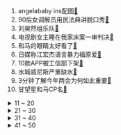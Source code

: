1. angelababy ins配图[:link:](https://s.weibo.com/weibo?q=%23angelababy%20ins配图%23&Refer=top)
2. 90后女调解员用民法典讲脱口秀[:link:](https://s.weibo.com/weibo?q=%2390后女调解员用民法典讲脱口秀%23&Refer=top)
3. 刘昊然组乐队[:link:](https://s.weibo.com/weibo?q=%23刘昊然组乐队%23&Refer=top)
4. 电视剧女主睡在我家床案一审判决[:link:](https://s.weibo.com/weibo?q=%23电视剧女主睡在我家床案一审判决%23&Refer=top)
5. 和马的眼睛太好看了[:link:](https://s.weibo.com/weibo?q=%23和马的眼睛太好看了%23&Refer=top)
6. 日媒称江宏杰语言暴力福原爱[:link:](https://s.weibo.com/weibo?q=%23日媒称江宏杰语言暴力福原爱%23&Refer=top)
7. 10款APP被工信部下架[:link:](https://s.weibo.com/weibo?q=%2310款APP被工信部下架%23&Refer=top)
8. 水城威尼斯严重缺水[:link:](https://s.weibo.com/weibo?q=%23水城威尼斯严重缺水%23&Refer=top)
9. 3分钟了解今年两会为何如此重要[:link:](https://s.weibo.com/weibo?q=%233分钟了解今年两会为何如此重要%23&Refer=top)
10. 甘望星和马CP名[:link:](https://s.weibo.com/weibo?q=%23甘望星和马CP名%23&Refer=top)
<details>
<summary>11 ~ 20</summary>

11. 和马 可爱又臭屁[:link:](https://s.weibo.com/weibo?q=%23和马%20可爱又臭屁%23&Refer=top)
12. 关晓彤撑伞仿妆[:link:](https://s.weibo.com/weibo?q=%23关晓彤撑伞仿妆%23&Refer=top)
13. 中芯国际与阿斯麦签订购买单[:link:](https://s.weibo.com/weibo?q=%23中芯国际与阿斯麦签订购买单%23&Refer=top)
14. 顶楼[:link:](https://s.weibo.com/weibo?q=%23顶楼%23&Refer=top)
15. 我国将首次进行火箭组合式发射[:link:](https://s.weibo.com/weibo?q=%23我国将首次进行火箭组合式发射%23&Refer=top)
16. 山河令[:link:](https://s.weibo.com/weibo?q=%23山河令%23&Refer=top)
17. 孙俪尝试做没有面粉的华夫饼[:link:](https://s.weibo.com/weibo?q=%23孙俪尝试做没有面粉的华夫饼%23&Refer=top)
18. 南京地铁[:link:](https://s.weibo.com/weibo?q=%23南京地铁%23&Refer=top)
19. 王一博打响指[:link:](https://s.weibo.com/weibo?q=%23王一博打响指%23&Refer=top)
20. 刘西瓜[:link:](https://s.weibo.com/weibo?q=%23刘西瓜%23&Refer=top)
</details>
<details>
<summary>21 ~ 30</summary>

21. 宁毅苏檀儿第二次大婚[:link:](https://s.weibo.com/weibo?q=%23宁毅苏檀儿第二次大婚%23&Refer=top)
22. 福原爱回应与男子约会[:link:](https://s.weibo.com/weibo?q=%23福原爱回应与男子约会%23&Refer=top)
23. 1.1亿年前蟑螂亲戚[:link:](https://s.weibo.com/weibo?q=%231.1亿年前蟑螂亲戚%23&Refer=top)
24. 6岁女孩去世捐器官救5人[:link:](https://s.weibo.com/weibo?q=%236岁女孩去世捐器官救5人%23&Refer=top)
25. 赘婿番外[:link:](https://s.weibo.com/weibo?q=%23赘婿番外%23&Refer=top)
26. 徐令宜十一娘今天体面了吗[:link:](https://s.weibo.com/weibo?q=%23徐令宜十一娘今天体面了吗%23&Refer=top)
27. 被吉吉国王笑死[:link:](https://s.weibo.com/weibo?q=%23被吉吉国王笑死%23&Refer=top)
28. 捷克总统请求中国提供新冠病毒疫苗[:link:](https://s.weibo.com/weibo?q=%23捷克总统请求中国提供新冠病毒疫苗%23&Refer=top)
29. SN10试飞[:link:](https://s.weibo.com/weibo?q=%23SN10试飞%23&Refer=top)
30. 赘婿[:link:](https://s.weibo.com/weibo?q=%23赘婿%23&Refer=top)
</details>
<details>
<summary>31 ~ 40</summary>

31. 吴白艾情被外公催生[:link:](https://s.weibo.com/weibo?q=%23吴白艾情被外公催生%23&Refer=top)
32. 杭州3月14日可领结婚证[:link:](https://s.weibo.com/weibo?q=%23杭州3月14日可领结婚证%23&Refer=top)
33. 3D还原货拉拉坠车事件经过[:link:](https://s.weibo.com/weibo?q=%233D还原货拉拉坠车事件经过%23&Refer=top)
34. 代表建议毕业生体检档案建立共享机制[:link:](https://s.weibo.com/weibo?q=%23代表建议毕业生体检档案建立共享机制%23&Refer=top)
35. 刘英三观好正[:link:](https://s.weibo.com/weibo?q=%23刘英三观好正%23&Refer=top)
36. 虞书欣祝赵妈妈生日快乐[:link:](https://s.weibo.com/weibo?q=%23虞书欣祝赵妈妈生日快乐%23&Refer=top)
37. 美股三大指数集体收跌[:link:](https://s.weibo.com/weibo?q=%23美股三大指数集体收跌%23&Refer=top)
38. 红米k40[:link:](https://s.weibo.com/weibo?q=%23红米k40%23&Refer=top)
39. 婚姻是恋爱的终极目标吗[:link:](https://s.weibo.com/weibo?q=%23婚姻是恋爱的终极目标吗%23&Refer=top)
40. 建议平日降低高速费代替节假日免费[:link:](https://s.weibo.com/weibo?q=%23建议平日降低高速费代替节假日免费%23&Refer=top)
</details>
<details>
<summary>41 ~ 50</summary>

41. 杨幂想跟安静学心理学[:link:](https://s.weibo.com/weibo?q=%23杨幂想跟安静学心理学%23&Refer=top)
42. 央视专访玻璃大王曹德旺[:link:](https://s.weibo.com/weibo?q=%23央视专访玻璃大王曹德旺%23&Refer=top)
43. 河北现有确诊清零[:link:](https://s.weibo.com/weibo?q=%23河北现有确诊清零%23&Refer=top)
44. 中国最大恐龙足迹点在四川[:link:](https://s.weibo.com/weibo?q=%23中国最大恐龙足迹点在四川%23&Refer=top)
45. 替朋友接孩子致其意外受伤被告上法庭[:link:](https://s.weibo.com/weibo?q=%23替朋友接孩子致其意外受伤被告上法庭%23&Refer=top)
46. NBA全明星新秀赛阵容[:link:](https://s.weibo.com/weibo?q=%23NBA全明星新秀赛阵容%23&Refer=top)
47. 锦心似玉预告[:link:](https://s.weibo.com/weibo?q=%23锦心似玉预告%23&Refer=top)
48. 刚刚过去的冬季为暖冬[:link:](https://s.weibo.com/weibo?q=%23刚刚过去的冬季为暖冬%23&Refer=top)
49. 创造营[:link:](https://s.weibo.com/weibo?q=%23创造营%23&Refer=top)
50. 多种工业原料涨价[:link:](https://s.weibo.com/weibo?q=%23多种工业原料涨价%23&Refer=top)
</details>
